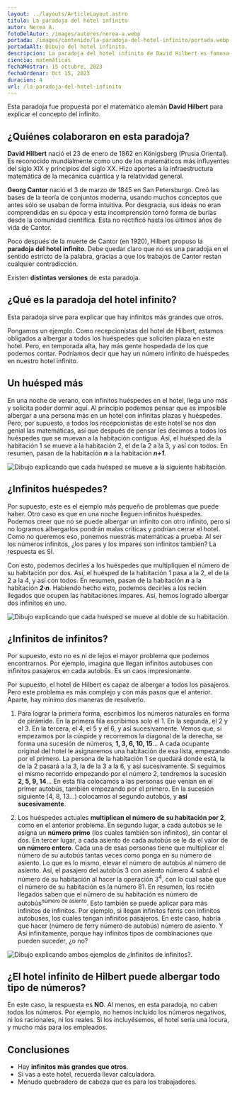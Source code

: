 ```yaml
---
layout: ../layouts/ArticleLayout.astro
titulo: La paradoja del hotel infinito
autor: Nerea A.
fotoDelAutor: /images/autores/nerea-a.webp
portada: /images/contenido/la-paradoja-del-hotel-infinito/portada.webp
portadaAlt: Dibujo del hotel infinito.
descripcion: La paradoja del hotel infinito de David Hilbert es famosa por tratar de hacernos comprender qué es el infinito. Descúbrela ahora mismo.
ciencia: matemáticas
fechaMostrar: 15 octubre, 2023
fechaOrdenar: Oct 15, 2023
duracion: 4
url: /la-paradoja-del-hotel-infinito
---
```


Esta paradoja fue propuesta por el matemático alemán **David Hilbert** para explicar el concepto del infinito.

## ¿Quiénes colaboraron en esta paradoja?

**David Hilbert** nació el 23 de enero de 1862 en Königsberg (Prusia Oriental). Es reconocido mundialmente como uno de los matemáticos más influyentes del siglo XIX y principios del siglo XX. Hizo aportes a la infraestructura matemática de la mecánica cuántica y la relatividad general.

**Georg Cantor** nació el 3 de marzo de 1845 en San Petersburgo. Creó las bases de la teoría de conjuntos moderna, usando muchos conceptos que antes sólo se usaban de forma intuitiva. Por desgracia, sus ideas no eran comprendidas en su época y esta incomprensión tornó forma de burlas desde la comunidad científica. Esta no rectificó hasta los últimos años de vida de Cantor.

Poco después de la muerte de Cantor (en 1920), Hilbert propuso la **paradoja del hotel infinito**. Debe quedar claro que no es una paradoja en el sentido estricto de la palabra, gracias a que los trabajos de Cantor restan cualquier contradicción.

Existen **distintas versiones** de esta paradoja.

## ¿Qué es la paradoja del hotel infinito?

Esta paradoja sirve para explicar que hay infinitos más grandes que otros.

Pongamos un ejemplo. Como recepcionistas del hotel de Hilbert, estamos obligados a albergar a todos los huéspedes que soliciten plaza en este hotel. Pero, en temporada alta, hay más gente hospedada de los que podemos contar. Podríamos decir que hay un número infinito de huéspedes en nuestro hotel infinito.

## Un huésped más

En una noche de verano, con infinitos huéspedes en el hotel, llega uno más y solicita poder dormir aquí. Al principio podemos pensar que es imposible albergar a una persona más en un hotel con infinitas plazas y huéspedes. Pero, por supuesto, a todos los recepcionistas de este hotel se nos dan genial las matemáticas, así que después de pensar les decimos a todos los huéspedes que se muevan a la habitación contigua. Así, el huésped de la habitación 1 se mueve a la habitación 2, el de la 2 a la 3, y así con todos. En resumen, pasan de la habitación ***n*** a la habitación ***n+1***.

![Dibujo explicando que cada huésped se mueve a la siguiente habitación.](/images/contenido/la-paradoja-del-hotel-infinito/foto1.webp)

## ¿Infinitos huéspedes?

Por supuesto, este es el ejemplo más pequeño de problemas que puede haber. Otro caso es que en una noche lleguen infinitos huéspedes. Podemos creer que no se puede albergar un infinito con otro infinito, pero si no logramos albergarlos pondrán malas críticas y podrían cerrar el hotel. Como no queremos eso, ponemos nuestras matemáticas a prueba. Al ser los números infinitos, ¿los pares y los impares son infinitos también? La respuesta es SÍ.

Con esto, podemos decirles a los huéspedes que multipliquen el número de su habitación por dos. Así, el huésped de la habitación 1 pasa a la 2, el de la 2 a la 4, y así con todos. En resumen, pasan de la habitación ***n*** a la habitación ***2·n***. Habiendo hecho esto, podemos decirles a los recién llegados que ocupen las habitaciones impares. Así, hemos logrado albergar dos infinitos en uno.

![Dibujo explicando que cada huésped se mueve al doble de su habitación.](/images/contenido/la-paradoja-del-hotel-infinito/foto2.webp)

## ¿Infinitos de infinitos?

Por supuesto, esto no es ni de lejos el mayor problema que podemos encontrarnos. Por ejemplo, imagina que llegan infinitos autobuses con infinitos pasajeros en cada autobús. Es un caos impresionante.

Por supuesto, el hotel de Hilbert es capaz de albergar a todos los pasajeros. Pero este problema es más complejo y con más pasos que el anterior. Aparte, hay mínimo dos maneras de resolverlo.

1. Para lograr la primera forma, escribimos los números naturales en forma de pirámide. En la primera fila escribimos solo el 1. En la segunda, el 2 y el 3. En la tercera, el 4, el 5 y el 6, y así sucesivamente. Vemos que, si empezamos por la cúspide y recorremos la diagonal de la derecha, se forma una sucesión de números, **1, 3, 6, 10, 15**… A cada ocupante original del hotel le asignaremos una habitación de esa lista, empezando por el primero. La persona de la habitación 1 se quedará donde está, la de la 2 pasará a la 3, la de la 3 a la 6, y así sucesivamente. Si seguimos el mismo recorrido empezando por el número 2, tendremos la sucesión **2, 5, 9, 14**… En esta fila colocamos a las personas que venían en el primer autobús, también empezando por el primero. En la sucesión siguiente (4, 8, 13…) colocamos al segundo autobús, y **así sucesivamente**.

2. Los huéspedes actuales **multiplican el número de su habitación por 2**, como en el anterior problema. En segundo lugar, a cada autobús se le asigna un **número primo** (los cuales también son infinitos), sin contar el dos. En tercer lugar, a cada asiento de cada autobús se le da el valor de **un número entero**. Cada una de esas personas tiene que multiplicar el número de su autobús tantas veces como ponga en su número de asiento. Lo que es lo mismo, elevar el número de autobús al número de asiento. Así, el pasajero del autobús 3 con asiento número 4 sabrá el número de su habitación al hacer la operación 3<sup>4</sup>, con lo cual sabe que el número de su habitación es la número 81. En resumen, los recién llegados saben que el número de su habitación es número de autobús<sup>número de asiento</sup>. Esto también se puede aplicar para más infinitos de infinitos. Por ejemplo, si llegan infinitos ferris con infinitos autobuses, los cuales tengan infinitos pasajeros. En este caso, habría que hacer (número de ferry número de autobús) número de asiento. Y Así infinitamente, porque hay infinitos tipos de combinaciones que pueden suceder, ¿o no?

![Dibujo explicando ambos ejemplos de ¿Infinitos de infinitos?.](/images/contenido/la-paradoja-del-hotel-infinito/foto3.webp)

## ¿El hotel infinito de Hilbert puede albergar todo tipo de números?

En este caso, la respuesta es **NO**. Al menos, en esta paradoja, no caben todos los números. Por ejemplo, no hemos incluido los números negativos, ni los racionales, ni los reales. Si los incluyésemos, el hotel sería una locura, y mucho más para los empleados.

## Conclusiones

- Hay **infinitos más grandes que otros**.
- Si vas a este hotel, recuerda llevar calculadora.
- Menudo quebradero de cabeza que es para los trabajadores.